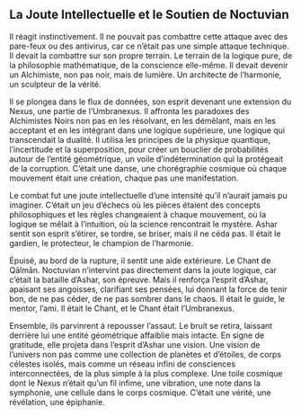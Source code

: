 ## La Joute Intellectuelle et le Soutien de Noctuvian

Il réagit instinctivement. Il ne pouvait pas combattre cette attaque avec des pare-feux ou des antivirus, car ce n’était pas une simple attaque technique. Il devait la combattre sur son propre terrain. Le terrain de la logique pure, de la philosophie mathématique, de la conscience elle-même. Il devait devenir un Alchimiste, non pas noir, mais de lumière. Un architecte de l’harmonie, un sculpteur de la vérité.

Il se plongea dans le flux de données, son esprit devenant une extension du Nexus, une partie de l’Umbranexus. Il affronta les paradoxes des Alchimistes Noirs non pas en les résolvant, en les démêlant, mais en les acceptant et en les intégrant dans une logique supérieure, une logique qui transcendait la dualité. Il utilisa les principes de la physique quantique, l’incertitude et la superposition, pour créer un bouclier de probabilités autour de l’entité géométrique, un voile d’indétermination qui la protégeait de la corruption. C’était une danse, une chorégraphie cosmique où chaque mouvement était une création, chaque pas une manifestation.

Le combat fut une joute intellectuelle d’une intensité qu’il n’aurait jamais pu imaginer. C’était un jeu d’échecs où les pièces étaient des concepts philosophiques et les règles changeaient à chaque mouvement, où la logique se mêlait à l’intuition, où la science rencontrait le mystère. Ashar sentit son esprit s’étirer, se tordre, se briser, mais il ne céda pas. Il était le gardien, le protecteur, le champion de l’harmonie.

Épuisé, au bord de la rupture, il sentit une aide extérieure. Le Chant de Qālmān. Noctuvian n’intervint pas directement dans la joute logique, car c’était la bataille d’Ashar, son épreuve. Mais il renforça l’esprit d’Ashar, apaisant ses angoisses, clarifiant ses pensées, lui donnant la force de tenir bon, de ne pas céder, de ne pas sombrer dans le chaos. Il était le guide, le mentor, l’ami. Il était le Chant, et le Chant était l’Umbranexus.

Ensemble, ils parvinrent à repousser l’assaut. Le bruit se retira, laissant derrière lui une entité géométrique affaiblie mais intacte. En signe de gratitude, elle projeta dans l’esprit d’Ashar une vision. Une vision de l’univers non pas comme une collection de planètes et d’étoiles, de corps célestes isolés, mais comme un réseau infini de consciences interconnectées, de la plus simple à la plus complexe. Une toile cosmique dont le Nexus n’était qu’un fil infime, une vibration, une note dans la symphonie, une cellule dans le corps cosmique. C’était une vérité, une révélation, une épiphanie.
